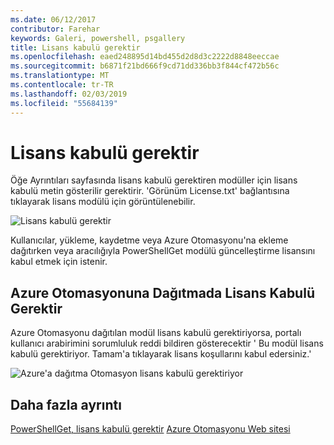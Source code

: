 ```yaml
---
ms.date: 06/12/2017
contributor: Farehar
keywords: Galeri, powershell, psgallery
title: Lisans kabulü gerektir
ms.openlocfilehash: eaed248895d14bd455d2d8d3c2222d8848eeccae
ms.sourcegitcommit: b6871f21bd666f9cd71dd336bb3f844cf472b56c
ms.translationtype: MT
ms.contentlocale: tr-TR
ms.lasthandoff: 02/03/2019
ms.locfileid: "55684139"
---
```

# <a name="require-license-acceptance"></a>Lisans kabulü gerektir

Öğe Ayrıntıları sayfasında lisans kabulü gerektiren modüller için lisans kabulü metin gösterilir gerektirir. 'Görünüm License.txt' bağlantısına tıklayarak lisans modülü için görüntülenebilir.

![Lisans kabulü gerektir](../../Images/RequireLicenseAcceptance.png)

Kullanıcılar, yükleme, kaydetme veya Azure Otomasyonu'na ekleme dağıtırken veya aracılığıyla PowerShellGet modülü güncelleştirme lisansını kabul etmek için istenir.

## <a name="require-license-acceptance-on-deploy-to-azure-automation"></a>Azure Otomasyonuna Dağıtmada Lisans Kabulü Gerektir

Azure Otomasyonu dağıtılan modül lisans kabulü gerektiriyorsa, portalı kullanıcı arabirimini sorumluluk reddi bildiren gösterecektir ' Bu modül lisans kabulü gerektiriyor. Tamam'a tıklayarak lisans koşullarını kabul edersiniz.'

![Azure'a dağıtma Otomasyon lisans kabulü gerektiriyor](../../Images/DeployToAzureAutomationRequireLicenseAcceptanceDisclaimer.png)

## <a name="more-details"></a>Daha fazla ayrıntı

[PowerShellGet, lisans kabulü gerektir](../../concepts/module-license-acceptance.md)
[Azure Otomasyonu Web sitesi](/azure/automation)
